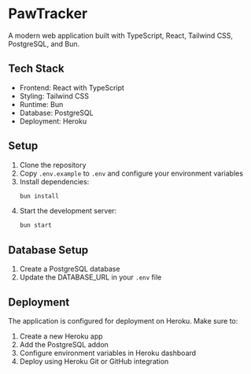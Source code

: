 # PawTracker

A modern web application built with TypeScript, React, Tailwind CSS, PostgreSQL, and Bun.

## Tech Stack

- Frontend: React with TypeScript
- Styling: Tailwind CSS
- Runtime: Bun
- Database: PostgreSQL
- Deployment: Heroku

## Setup

1. Clone the repository
2. Copy `.env.example` to `.env` and configure your environment variables
3. Install dependencies:
   ```bash
   bun install
   ```
4. Start the development server:
   ```bash
   bun start
   ```

## Database Setup

1. Create a PostgreSQL database
2. Update the DATABASE_URL in your `.env` file

## Deployment

The application is configured for deployment on Heroku. Make sure to:

1. Create a new Heroku app
2. Add the PostgreSQL addon
3. Configure environment variables in Heroku dashboard
4. Deploy using Heroku Git or GitHub integration
